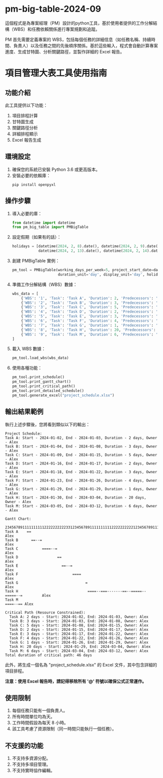 # pm-big-table-2024-09
這個程式是為專案經理（PM）設計的python工具，基於使用者提供的工作分解結構（WBS）和任務依賴關係進行專案規劃和追蹤。

PM 首先需要定義專案的 WBS，包括每個任務的詳細信息（如任務名稱、持續時間、負責人）以及任務之間的先後順序關係。基於這些輸入，程式會自動計算專案進度、生成甘特圖、分析關鍵路徑，並製作詳細的 Excel 報告。


# 項目管理大表工具使用指南

## 功能介紹

此工具提供以下功能：
1. 項目排程計算
2. 甘特圖生成
3. 關鍵路徑分析
4. 詳細排程顯示
5. Excel 報告生成

## 環境設定

1. 確保您的系統已安裝 Python 3.6 或更高版本。
2. 安裝必要的依賴庫：
   ```
   pip install openpyxl
   ```

## 操作步驟

1. 導入必要的庫：
   ```python
   from datetime import datetime
   from pm_big_table import PMBigTable
   ```

2. 設定假期（如果有的話）：
   ```python
   holidays = [datetime(2024, 2, 8).date(), datetime(2024, 2, 9).date(), datetime(2024, 2, 12).date(), 
               datetime(2024, 2, 13).date(), datetime(2024, 2, 14).date()]
   ```

3. 創建 PMBigTable 實例：
   ```python
   pm_tool = PMBigTable(working_days_per_week=5, project_start_date=datetime(2024, 1, 2), 
                        duration_unit='day', display_unit='day', holidays=holidays)
   ```

4. 準備工作分解結構（WBS）數據：
   ```python
   wbs_data = [
       {'WBS': '1', 'Task': 'Task A', 'Duration': 2, 'Predecessors': '', 'Owner': 'Alex'},
       {'WBS': '2', 'Task': 'Task B', 'Duration': 3, 'Predecessors': '', 'Owner': 'Alex'},
       {'WBS': '3', 'Task': 'Task C', 'Duration': 5, 'Predecessors': '', 'Owner': 'Alex'},
       {'WBS': '4', 'Task': 'Task D', 'Duration': 2, 'Predecessors': '', 'Owner': 'Alex'},
       {'WBS': '5', 'Task': 'Task E', 'Duration': 3, 'Predecessors': 'Task D', 'Owner': 'Alex'},
       {'WBS': '6', 'Task': 'Task F', 'Duration': 4, 'Predecessors': 'Task D', 'Owner': 'Alex'},
       {'WBS': '7', 'Task': 'Task G', 'Duration': 1, 'Predecessors': 'Task B, Task F', 'Owner': 'Alex'},
       {'WBS': '8', 'Task': 'Task H', 'Duration': 20, 'Predecessors': 'Task G, Task E', 'Owner': 'Alex'},
       {'WBS': '9', 'Task': 'Task M', 'Duration': 6, 'Predecessors': 'Task H', 'Owner': 'Alex'},
   ]
   ```

5. 載入 WBS 數據：
   ```python
   pm_tool.load_wbs(wbs_data)
   ```

6. 使用各種功能：
   ```python
   pm_tool.print_schedule()
   pm_tool.print_gantt_chart()
   pm_tool.print_critical_path()
   pm_tool.print_detailed_schedule()
   pm_tool.generate_excel("project_schedule.xlsx")
   ```

## 輸出結果範例

執行上述步驟後，您將看到類似以下的輸出：

```
Project Schedule:
Task A: Start - 2024-01-02, End - 2024-01-03, Duration - 2 days, Owner - Alex
Task B: Start - 2024-01-04, End - 2024-01-08, Duration - 3 days, Owner - Alex
Task C: Start - 2024-01-09, End - 2024-01-15, Duration - 5 days, Owner - Alex
Task D: Start - 2024-01-16, End - 2024-01-17, Duration - 2 days, Owner - Alex
Task E: Start - 2024-01-18, End - 2024-01-22, Duration - 3 days, Owner - Alex
Task F: Start - 2024-01-23, End - 2024-01-26, Duration - 4 days, Owner - Alex
Task G: Start - 2024-01-29, End - 2024-01-29, Duration - 1 days, Owner - Alex
Task H: Start - 2024-01-30, End - 2024-03-04, Duration - 20 days, Owner - Alex
Task M: Start - 2024-03-05, End - 2024-03-12, Duration - 6 days, Owner - Alex

Gantt Chart:
          23456789111111111122222222223312345678911111111112222222222123456789111
Task A    ==                                                                      Alex
Task B      ==--=                                                                 Alex
Task C           ====--=                                                          Alex
Task D                  ==                                                        Alex
Task E                    ==--=                                                   Alex
Task F                         ====                                               Alex
Task G                               =                                            Alex
Task H                                ====--===-------==--=====--=====--=         Alex
Task M                                                                   ====--== Alex

Critical Path (Resource Constrained):
  Task A: 2 days - Start: 2024-01-02, End: 2024-01-03, Owner: Alex
  Task B: 3 days - Start: 2024-01-03, End: 2024-01-08, Owner: Alex
  Task C: 5 days - Start: 2024-01-08, End: 2024-01-15, Owner: Alex
  Task D: 2 days - Start: 2024-01-15, End: 2024-01-17, Owner: Alex
  Task E: 3 days - Start: 2024-01-17, End: 2024-01-22, Owner: Alex
  Task F: 4 days - Start: 2024-01-22, End: 2024-01-26, Owner: Alex
  Task G: 1 days - Start: 2024-01-26, End: 2024-01-29, Owner: Alex
  Task H: 20 days - Start: 2024-01-29, End: 2024-03-04, Owner: Alex
  Task M: 6 days - Start: 2024-03-04, End: 2024-03-12, Owner: Alex
Total duration of critical path: 46 days
```

此外，將生成一個名為 "project_schedule.xlsx" 的 Excel 文件，其中包含詳細的項目排程。

**注意：使用 Excel 報告時，請記得移除所有 '@' 符號以確保公式正常運作。**

## 使用限制

1. 每個任務只能有一個負責人。
2. 所有時間單位均為天。
3. 工作時間假設為每天 8 小時。
4. 該工具考慮了資源限制（同一時間只能執行一個任務）。

## 不支援的功能

1. 不支持多資源分配。
2. 不支持多項目管理。
3. 不支持實時協作編輯。


